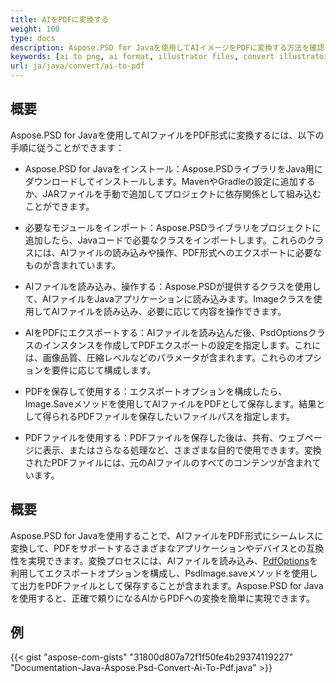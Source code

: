 ```yaml
---
title: AIをPDFに変換する
weight: 100
type: docs
description: Aspose.PSD for Javaを使用してAIイメージをPDFに変換する方法を確認します
keywords: [ai to png, ai format, illustrator files, convert illustrator, ai to pdf, ai to jpeg, ai to tiff, ai to psd, psd api, java, code sample]
url: ja/java/convert/ai-to-pdf
---
```


## **概要**
Aspose.PSD for Javaを使用してAIファイルをPDF形式に変換するには、以下の手順に従うことができます：

- Aspose.PSD for Javaをインストール：Aspose.PSDライブラリをJava用にダウンロードしてインストールします。MavenやGradleの設定に追加するか、JARファイルを手動で追加してプロジェクトに依存関係として組み込むことができます。

- 必要なモジュールをインポート：Aspose.PSDライブラリをプロジェクトに追加したら、Javaコードで必要なクラスをインポートします。これらのクラスには、AIファイルの読み込みや操作、PDF形式へのエクスポートに必要なものが含まれています。

- AIファイルを読み込み、操作する：Aspose.PSDが提供するクラスを使用して、AIファイルをJavaアプリケーションに読み込みます。Imageクラスを使用してAIファイルを読み込み、必要に応じて内容を操作できます。

- AIをPDFにエクスポートする：AIファイルを読み込んだ後、PsdOptionsクラスのインスタンスを作成してPDFエクスポートの設定を指定します。これには、画像品質、圧縮レベルなどのパラメータが含まれます。これらのオプションを要件に応じて構成します。

- PDFを保存して使用する：エクスポートオプションを構成したら、Image.Saveメソッドを使用してAIファイルをPDFとして保存します。結果として得られるPDFファイルを保存したいファイルパスを指定します。

- PDFファイルを使用する：PDFファイルを保存した後は、共有、ウェブページに表示、またはさらなる処理など、さまざまな目的で使用できます。変換されたPDFファイルには、元のAIファイルのすべてのコンテンツが含まれています。

## **概要**
Aspose.PSD for Javaを使用することで、AIファイルをPDF形式にシームレスに変換して、PDFをサポートするさまざまなアプリケーションやデバイスとの互換性を実現できます。変換プロセスには、AIファイルを読み込み、[PdfOptions](https://reference.aspose.com/psd/java/com.aspose.psd.imageoptions/pdfoptions/)を利用してエクスポートオプションを構成し、PsdImage.saveメソッドを使用して出力をPDFファイルとして保存することが含まれます。Aspose.PSD for Javaを使用すると、正確で頼りになるAIからPDFへの変換を簡単に実現できます。

## **例**
{{< gist "aspose-com-gists" "31800d807a72f1f50fe4b29374119227" "Documentation-Java-Aspose.Psd-Convert-Ai-To-Pdf.java" >}}
